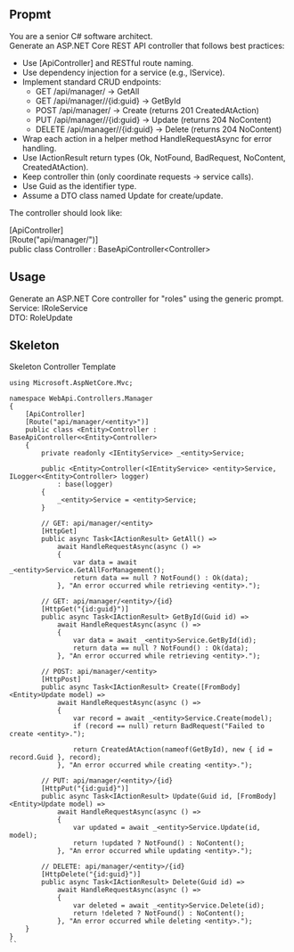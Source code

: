 ## Propmt
You are a senior C# software architect.  
Generate an ASP.NET Core REST API controller that follows best practices:  

- Use [ApiController] and RESTful route naming.  
- Use dependency injection for a service (e.g., I<ENTITY>Service).  
- Implement standard CRUD endpoints:  
  - GET /api/manager/<entity> → GetAll  
  - GET /api/manager/<entity>/{id:guid} → GetById  
  - POST /api/manager/<entity> → Create (returns 201 CreatedAtAction)  
  - PUT /api/manager/<entity>/{id:guid} → Update (returns 204 NoContent)  
  - DELETE /api/manager/<entity>/{id:guid} → Delete (returns 204 NoContent)  
- Wrap each action in a helper method HandleRequestAsync for error handling.  
- Use IActionResult return types (Ok, NotFound, BadRequest, NoContent, CreatedAtAction).  
- Keep controller thin (only coordinate requests → service calls).  
- Use Guid as the identifier type.  
- Assume a DTO class named <ENTITY>Update for create/update.  

The controller should look like:

[ApiController]  
[Route("api/manager/<entity>")]  
public class <Entity>Controller : BaseApiController<<Entity>Controller>  

## Usage
Generate an ASP.NET Core controller for "roles" using the generic prompt.  
Service: IRoleService  
DTO: RoleUpdate  


## Skeleton
Skeleton Controller Template

```
using Microsoft.AspNetCore.Mvc;

namespace WebApi.Controllers.Manager
{
    [ApiController]
    [Route("api/manager/<entity>")]
    public class <Entity>Controller : BaseApiController<<Entity>Controller>
    {
        private readonly <IEntityService> _<entity>Service;

        public <Entity>Controller(<IEntityService> <entity>Service, ILogger<<Entity>Controller> logger)
            : base(logger)
        {
            _<entity>Service = <entity>Service;
        }

        // GET: api/manager/<entity>
        [HttpGet]
        public async Task<IActionResult> GetAll() =>
            await HandleRequestAsync(async () =>
            {
                var data = await _<entity>Service.GetAllForManagement();
                return data == null ? NotFound() : Ok(data);
            }, "An error occurred while retrieving <entity>.");

        // GET: api/manager/<entity>/{id}
        [HttpGet("{id:guid}")]
        public async Task<IActionResult> GetById(Guid id) =>
            await HandleRequestAsync(async () =>
            {
                var data = await _<entity>Service.GetById(id);
                return data == null ? NotFound() : Ok(data);
            }, "An error occurred while retrieving <entity>.");

        // POST: api/manager/<entity>
        [HttpPost]
        public async Task<IActionResult> Create([FromBody] <Entity>Update model) =>
            await HandleRequestAsync(async () =>
            {
                var record = await _<entity>Service.Create(model);
                if (record == null) return BadRequest("Failed to create <entity>.");

                return CreatedAtAction(nameof(GetById), new { id = record.Guid }, record);
            }, "An error occurred while creating <entity>.");

        // PUT: api/manager/<entity>/{id}
        [HttpPut("{id:guid}")]
        public async Task<IActionResult> Update(Guid id, [FromBody] <Entity>Update model) =>
            await HandleRequestAsync(async () =>
            {
                var updated = await _<entity>Service.Update(id, model);
                return !updated ? NotFound() : NoContent();
            }, "An error occurred while updating <entity>.");

        // DELETE: api/manager/<entity>/{id}
        [HttpDelete("{id:guid}")]
        public async Task<IActionResult> Delete(Guid id) =>
            await HandleRequestAsync(async () =>
            {
                var deleted = await _<entity>Service.Delete(id);
                return !deleted ? NotFound() : NoContent();
            }, "An error occurred while deleting <entity>.");
    }
}
``
